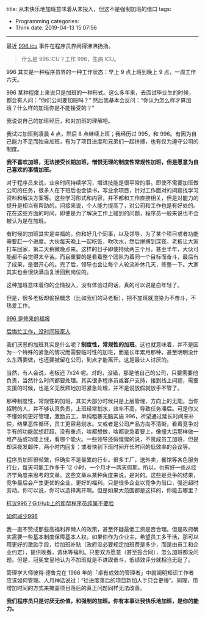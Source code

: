 title: 从未快乐地加班意味着从未投入，但这不是强制加班的借口
tags:
  - Programming
categories:
  - Think
date: 2019-04-13 15:07:56
---


[996.icu]: https://github.com/996icu/996.ICU

最近 [996.icu][] 事件在程序员界闹得沸沸扬扬。  

>什么是 996.ICU？工作 996，生病 ICU。  

996 其实是一种程序员界的一种工作状态：早上 9 点上班到晚上 9 点，一周工作六天。  

996 某种程度上来说只是加班的一种形式。这么多年来，去面试毕业生的时候，都会有人问：“你们公司要加班吗？” 然后我基本会反问：“你认为怎么样才算加班？什么样的加班你是不能接受的？”  

我说说自己的加班经历，和对加班的理解吧。

我试过加班到凌晨 4 点，然后 8 点继续上班；我经历过 995，和 996。有因为自己能力不足而独自加班，有为了项目进度和兄弟们一起拼搏，也有仅为遵守公司的制度。  

**我不喜欢加班，无法接受长期加班，憎恨无理的制度性常规性加班，但是愿意为自己喜欢的事情加班。**  

对于程序员来说，业余时间持续学习，增进技能是很平常的事。即使不需要加班做公司的任务，很多人在下班后也会读书，写业余项目，针对工作面对的问题找学习资料和解决方案等。这些学习形式和内容，并不都和工作直接相关，但是对能力的提升是相当有帮助的。间接来说，个人能力提高了，对公司和工作也是有好处的。花在这些方面的时间，即便是为了解决工作上碰到的问题，程序员一般来说也不会被认为是在加班。  

有时候的加班其实是幸福的。你和好几个同事，以及领导，为了某个项目或者功能需要赶一个进度。大伙每天晚上一起吃饭，吹吹水，然后拼搏到深夜。老板让大家打车回家，第二天稍微晚点来。这样的日子即使持续两三个月，甚至半年，大伙可能都不会觉得太辛苦。而且重要的是看着整个团队为着同一个目标而奋斗，最后有了成果，是很开心的。完了后，领导也会让每个人轮流补休几天，修整一下。大家其实也会很快满血复活回到岗位的。

这种加班意味着你的全情投入，没有体验过的话，真的可以说是白年轻了。

但是，很多老板却偷换概念（比如我们的马老板），把不加班就渲染为不奋斗，不热爱工作。

[996 是修来的福报](https://weibo.com/1642088277/HpifMlEkq?from=page_1002061642088277_profile&wvr=6&mod=weibotime)

[后悔忙工作，没时间陪家人](https://weibo.com/1977581633/HpjLIvCyR?from=page_1005051977581633_profile&wvr=6&mod=weibotime)

我们厌恶的加班其实是什么呢？**制度性，常规性的加班**。这也就意味着，并不是因为一个特殊的紧急的情况而需要临时性的加班，而是长年累月那种。甚至明明没什么东西要做，也还要被留在公司，到点才能离开。这是最让人讨厌的。

当然，有人会说，老板还 7x24 呢。对的，没错，那是他自己的公司，只要需要他负责，当然什么时间都要处理。其实很多程序员或客户支持，接到线上问题，需要支援的时候，也是义无反顾地加班紧急处理，并不是说放假就放手不管了。

那种制度性，常规性的加班，其实大部分时候只是上层管理，方向上的无能。当你招聘的人，并不够认真负责，上班经常划水，效率不高，导致任务滞后。可是你又不懂如何更好管理，激励员工，单纯粗暴无脑实施 996，祈望通过延长时间来补偿，结果恶性循环，员工更容易划水。又或者是公司产品方向不清晰，看着竞争对手有的功能就想赶超，没有重点，啥都想做，啥都说急着要上，像撞大运那样做一堆产品或功能上线，看哪个能火。一些领导还假惺惺的说，不赞成员工加班，但是却深夜发邮件，两小时内回复；或者快到下班时间开长时间的低效率的会议等。

程序员加班很频繁，但确实不是最累的行业。很多工厂，送外卖，餐馆等各色服务行业，每天可能工作多于 12 小时，一个月才一两天假期。所以，也有好一些从经济学角度来思考的文章。这些文章从某种角度来说，是对的。这些是竞争的结果，竞争最后会产生更优的企业，更好的福利。只是很多企业以竞争为借口，强迫超时劳动。你可以说，你可以选择离开啊。但是如果大范围都是这样的，你能去哪里？

[抗议996？GitHub上的那帮程序员纯属不要脸](https://mp.weixin.qq.com/s/UBhJfM1Wz1gb1dNqznKlBg)

[如何减少996](https://mp.weixin.qq.com/s/6ptYtp19MIIMLmrbt88kQw)

我一直不赞成那些高福利养懒人的政策，甚至怀疑最低工资是否合理。但是政府确实需要一些基本制度保障基本人权。如果你作为企业主，希望员工多干活，那可以用更好的激励手段，给加班补贴（政府没必要规定加班费是多少，而是由员工和企业约定），提供晚餐，调休等福利。只要双方愿意（甚至签合同），怎么加班都没问题。但是，冠冕堂皇地认为不加班就是不进取奋斗，低绩效评分就相当无耻了。

管理学大师彼得·德鲁克在 1966 年的「卓有成效的管理者」中就阐明知识工作者应该如何管理。人月神话说过：“往进度落后的项目新加人手只会更慢”。同理，用增加时间的方式来掩盖项目落后的真正问题同样无法改善。

**我们程序员只是讨厌无价值，和强制的加班。你有本事让我快乐地加班，是你的能力。**
